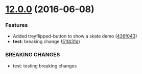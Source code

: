 <a name="12.0.0"></a>
# [12.0.0](https://aui-team-bot/:j6Rw/%22Jt4J+3~Y-%,@bitbucket.org/atlassian/atlaskit-spike.git/compare/12.2.1-tmp-atlaskit-component-a...v12.0.0) (2016-06-08)


### Features

* Added treyflipped-button to show a skate demo ([436f043](https://aui-team-bot/:j6Rw/%22Jt4J+3~Y-%,@bitbucket.org/atlassian/atlaskit-spike.git/commits/436f043))
* **test:** breaking change ([51f431d](https://aui-team-bot/:j6Rw/%22Jt4J+3~Y-%,@bitbucket.org/atlassian/atlaskit-spike.git/commits/51f431d))


### BREAKING CHANGES

* test: testing breaking changes



